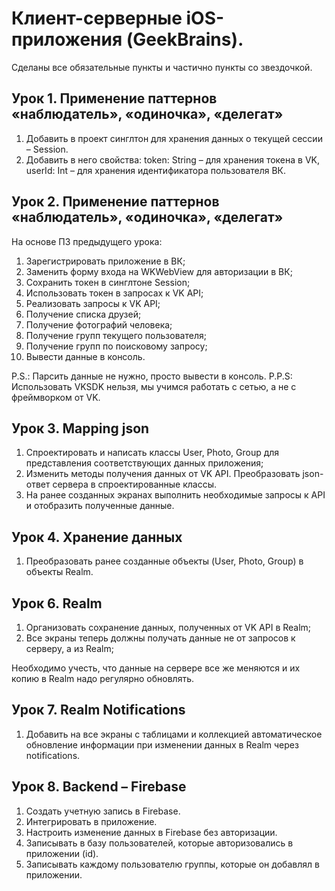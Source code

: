 # Клиент-серверные iOS-приложения (GeekBrains).
Сделаны все обязательные пункты и частично пункты со звездочкой.

## Урок 1. Применение паттернов «наблюдатель», «одиночка», «делегат»
1. Добавить в проект синглтон для хранения данных о текущей сессии – Session.
2. Добавить в него свойства:
    token: String – для хранения токена в VK,
    userId: Int – для хранения идентификатора пользователя ВК.

## Урок 2. Применение паттернов «наблюдатель», «одиночка», «делегат»
На основе ПЗ предыдущего урока:
1. Зарегистрировать приложение в ВК;
2. Заменить форму входа на WKWebView для авторизации в ВК;
3. Сохранить токен в синглтоне Session;
4. Использовать токен в запросах к VK API;
5. Реализовать запросы к VK API;
6. Получение списка друзей;
7. Получение фотографий человека;
8. Получение групп текущего пользователя;
9. Получение групп по поисковому запросу;
10. Вывести данные в консоль.
    
P.S.: Парсить данные не нужно, просто вывести в консоль.
P.P.S: Использовать VKSDK нельзя, мы учимся работать с сетью, а не с фреймворком от VK.

## Урок 3. Mapping json
1. Спроектировать и написать классы User, Photo, Group для представления соответствующих данных приложения;
1. Изменить методы получения данных от VK API. Преобразовать json-ответ сервера в спроектированные классы.
3. На ранее созданных экранах выполнить необходимые запросы к API и отобразить полученные данные.

## Урок 4. Хранение данных
1. Преобразовать ранее созданные объекты (User, Photo, Group) в объекты Realm.

## Урок 6. Realm
1. Организовать сохранение данных, полученных от VK API в Realm;
2. Все экраны теперь должны получать данные не от запросов к серверу, а из Realm;

Необходимо учесть, что данные на сервере все же меняются и их копию в Realm надо регулярно обновлять.

## Урок 7. Realm Notifications
1. Добавить на все экраны с таблицами и коллекцией автоматическое обновление информации при изменении данных в Realm через notifications.

## Урок 8. Backend – Firebase
1. Создать учетную запись в Firebase.
2. Интегрировать в приложение.
3. Настроить изменение данных в Firebase без авторизации.
4. Записывать в базу пользователей, которые авторизовались в приложении (id).
5. Записывать каждому пользователю группы, которые он добавлял в приложении.
